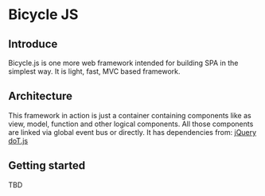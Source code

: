 # Bicycle JS

## Introduce

 Bicycle.js is one more web framework intended for building SPA in the 
 simplest way. It is light, fast, MVC based framework. 
 
## Architecture

 This framework in action is just a container containing components like
 as view, model, function and other logical components. All those 
 components are linked via global event bus or directly.
 It has dependencies from:
 [jQuery](https://jquery.com/)
 [doT.js](http://olado.github.io/doT)
 
## Getting started
 
 TBD